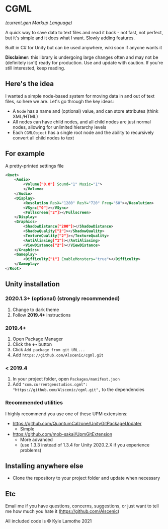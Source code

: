 # CGML
*(current.gen Markup Language)*

A quick way to save data to text files and read it back - not fast, not perfect, but it's simple and it does what I want. Slowly adding features.

Built in C# for Unity but can be used anywhere, wiki soon if anyone wants it

**Disclaimer:** this library is undergoing large changes often and may not be (definitely isn't) ready for production. Use and update with caution. If you're still interested, keep reading.

## Here's the idea
I wanted a simple node-based system for moving data in and out of text files, so here we are. Let's go through the key ideas:
- A `Node` has a name and (optional) value, and can store attributes (think XML/HTML)
- All nodes can have child nodes, and all child nodes are just normal nodes, allowing for unlimited hierarchy levels
- Each `CGMLObject` has a single root node and the ability to recursively convert all child nodes to text

## For example
A pretty-printed settings file
```xml
<Root>
	<Audio>
		<Volume["0.8"] Sound="1" Music="1">
		</Volume>
	</Audio>
	<Display>
		<Resolution ResX="1280" ResY="720" Freq="60"></Resolution>
		<VSync["0"]></VSync>
		<Fullscreen["2"]></Fullscreen>
	</Display>
	<Graphics>
		<ShadowDistance["200"]></ShadowDistance>
		<ShadowQuality["2"]></ShadowQuality>
		<TextureQuality["2"]></TextureQuality>
		<AntiAliasing["1"]></AntiAliasing>
		<ViewDistance["2"]></ViewDistance>
	</Graphics>
	<Gameplay>
		<Difficulty["1"] EnableMonsters="true"></Difficulty>
	</Gameplay>
</Root>
```

## Unity installation
### 2020.1.3+ (optional) (strongly recommended)
1. Change to dark theme
2. Follow **2019.4+** instructions

### 2019.4+
1. Open Package Manager
2. Click the `➕▾` button
3. Click `Add package from git URL...`
4. Add `https://github.com/Alscenic/cgml.git`

### < 2019.4
1. In your project folder, open `Packages/manifest.json`
2. Add `"com.currentgenstudios.cgml": "https://github.com/Alscenic/cgml.git",` to the dependencies

### Recommended utilities
I highly recommend you use one of these UPM extensions:
- https://github.com/QuantumCalzone/UnityGitPackageUpdater
  - Simple
- https://github.com/mob-sakai/UpmGitExtension
  - More advanced
  - (use 1.3.3 instead of 1.3.4 for Unity 2020.2.X if you experience problems)

## Installing anywhere else
- Clone the repository to your project folder and update when necessary

## Etc
Email me if you have questions, concerns, suggestions, or just want to tell me how much you hate it (https://github.com/Alscenic)

All included code is © Kyle Lamothe 2021
